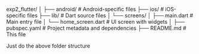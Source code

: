 exp2_flutter/
│
├── android/                  # Android-specific files
├── ios/                      # iOS-specific files
├── lib/                      # Dart source files
│   └── screens/
│       ├── main.dart         # Main entry file
│       └── home_screen.dart  # UI screen with widgets
│
├── pubspec.yaml              # Project metadata and dependencies
├── README.md                 # This file


Just do the above folder structure 
